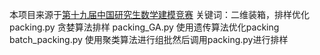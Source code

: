本项目来源于[第十九届中国研究生数学建模竞赛](https://cpipc.acge.org.cn/cw/hp/4)
 关键词：二维装箱，排样优化
 packing.py 贪婪算法排样
 packing_GA.py 使用遗传算法优化packing
 batch_packing.py 使用聚类算法进行组批然后调用packing.py进行排样